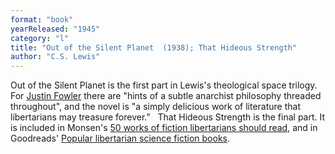 ```yaml
---
format: "book"
yearReleased: "1945"
category: "l"
title: "Out of the Silent Planet  (1938); That Hideous Strength"
author: "C.S. Lewis"
---
```

Out of the Silent Planet is the first part in  Lewis's theological space trilogy. For <a href="http://thelibertarianliquidationist.com/2014/06/10/anarchy-by-c-s-lewis-pt-2/"> Justin Fowler</a> there are "hints of a subtle anarchist philosophy threaded  throughout", and the novel is "a simply delicious work of literature that  libertarians may treasure forever."
 
That Hideous Strength is the final  part. It is included  in Monsen's <a href="http://www.andersmonsen.com/50-works-of-fiction-libertarians-should-read/"> 50 works of fiction libertarians should read</a>, and in Goodreads' <a href="http://www.goodreads.com/shelf/show/libertarian-science-fiction"> Popular libertarian science fiction books</a>.
 